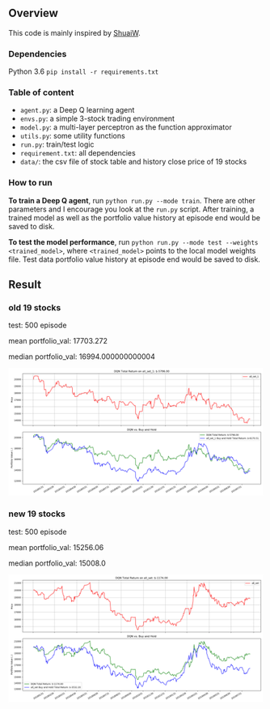 
## Overview

This code is mainly inspired by [ShuaiW](https://github.com/ShuaiW/teach-machine-to-trade).

### Dependencies

Python 3.6
`pip install -r requirements.txt`

### Table of content

* `agent.py`: a Deep Q learning agent
* `envs.py`: a simple 3-stock trading environment
* `model.py`: a multi-layer perceptron as the function approximator
* `utils.py`: some utility functions
* `run.py`: train/test logic
* `requirement.txt`: all dependencies
* `data/`: the csv file of stock table and history close price of 19 stocks

### How to run

**To train a Deep Q agent**, run `python run.py --mode train`. There are other parameters and I encourage you look at the `run.py` script. After training, a trained model as well as the portfolio value history at episode end would be saved to disk.

**To test the model performance**, run `python run.py --mode test --weights <trained_model>`, where `<trained_model>` points to the local model weights file. Test data portfolio value history at episode end would be saved to disk.

## Result

### old 19 stocks

test: 500 episode

mean portfolio_val: 17703.272

median portfolio_val: 16994.000000000004

![old_pic](visulization/old.png)

### new 19 stocks
test: 500 episode

mean portfolio_val: 15256.06

median portfolio_val: 15008.0

![new_pic](visulization/new.png)

